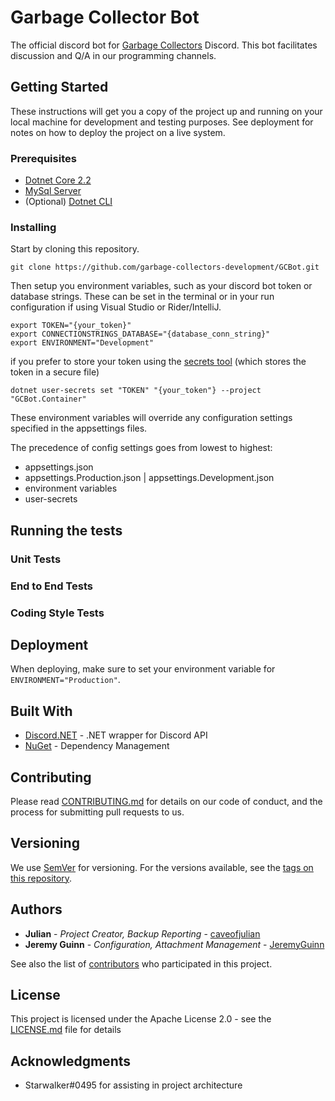 # Garbage Collector Bot

The official discord bot for [Garbage Collectors](https://discord.gg/rt9GeHa) Discord.
This bot facilitates discussion and Q/A in our programming channels.

## Getting Started

These instructions will get you a copy of the project up and running on your local machine for development and testing purposes. See deployment for notes on how to deploy the project on a live system.

### Prerequisites

- [Dotnet Core 2.2](https://dotnet.microsoft.com/download/dotnet-core/2.2)
- [MySql Server](https://www.mysql.com/)
- (Optional) [Dotnet CLI](https://docs.microsoft.com/en-us/dotnet/core/tools/?tabs=netcore2x)

### Installing
Start by cloning this repository.
```
git clone https://github.com/garbage-collectors-development/GCBot.git
```

Then setup you environment variables, such as your discord bot token 
or database strings. These can be set in the terminal or in your run configuration if using Visual Studio or Rider/IntelliJ.
```
export TOKEN="{your_token}"
export CONNECTIONSTRINGS_DATABASE="{database_conn_string}"
export ENVIRONMENT="Development"
```

if you prefer to store your token using the 
[secrets tool](https://docs.microsoft.com/en-us/aspnet/core/security/app-secrets?view=aspnetcore-3.0&tabs=linux#set-a-secret)
(which stores the token in a secure file)

```
dotnet user-secrets set "TOKEN" "{your_token"} --project "GCBot.Container"
```

These environment variables will override any configuration settings
specified in the appsettings files.

The precedence of config settings goes from lowest to highest:
- appsettings.json
- appsettings.Production.json | appsettings.Development.json
- environment variables
- user-secrets

## Running the tests
### Unit Tests
### End to End Tests
### Coding Style Tests

## Deployment

When deploying, make sure to set your environment variable for `ENVIRONMENT="Production"`.

## Built With

* [Discord.NET](https://github.com/discord-net/Discord.Net) - .NET wrapper for Discord API
* [NuGet](https://www.nuget.org/) - Dependency Management

## Contributing

Please read [CONTRIBUTING.md]() for details on our code of conduct, and the process for submitting pull requests to us.

## Versioning

We use [SemVer](http://semver.org/) for versioning. For the versions available, see the [tags on this repository](https://github.com/garbage-collectors-development/GCBot/releases). 

## Authors

* **Julian** - *Project Creator, Backup Reporting* - [caveofjulian](https://github.com/caveofjulian)
* **Jeremy Guinn** - *Configuration, Attachment Management* - [JeremyGuinn](https://github.com/JeremyGuinn)

See also the list of [contributors](https://github.com/garbage-collectors-development/GCBot/graphs/contributors) who participated in this project.

## License

This project is licensed under the Apache License 2.0 - see the [LICENSE.md](https://github.com/garbage-collectors-development/GCBot/blob/master/LICENSE) file for details

## Acknowledgments

* Starwalker#0495 for assisting in project architecture

